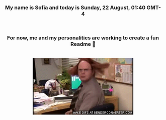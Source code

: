 


<div align="center">
<h3 >My name is Sofia and today is Sunday, 22 August, 01:40 GMT-4</h3><br>
<h3 >For now, me and my personalities are working to create a fun Readme 👋
</h3><br>
<img src='img/dwight.gif' alt='working...'/>
</div>
